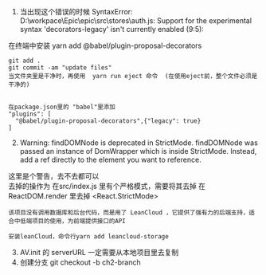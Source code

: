 1. 当出现这个错误的时候
SyntaxError: D:\workpace\Epic\epic\src\stores\auth.js: Support for the experimental syntax 'decorators-legacy' isn't currently enabled (9:5):

在终端中安装
    yarn add @babel/plugin-proposal-decorators

    git add .
    git commit -am "update files"
    当文件夹里是干净时，再使用  yarn run eject 命令  (在使用eject前，整个文件必须是干净的)


    在package.json里的 "babel"里添加
    "plugins": [
      "@babel/plugin-proposal-decorators",{"legacy": true}
    ]


2. Warning: findDOMNode is deprecated in StrictMode. findDOMNode was passed an instance of DomWrapper which is inside StrictMode. Instead, add a ref directly to the element you want to reference.

这里是个警告，去不去都可以   
 去掉的操作为
     在src/index.js 里有个严格模式，需要将其去掉
      在 ReactDOM.render 里去掉   <React.StrictMode>

    
    该项目没有调用数据库和后台代码，而是用了 LeanCloud ，它提供了强有力的后端支持，适合中低端项目的使用，为前端提供接口的API

    安装leanCloud，命令行yarn add leancloud-storage

 3. AV.init 的 serverURL 一定需要从本地项目里去复制
 4. 创建分支 git checkout -b ch2-branch